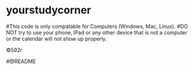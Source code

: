 # yourstudycorner
#This code is only compatable for Computers (Windows, Mac, Linux). 
#DO NOT try to use your phone, IPad or any other device that is not a computer or the calendar will not show up properly.

©592r

#@README

